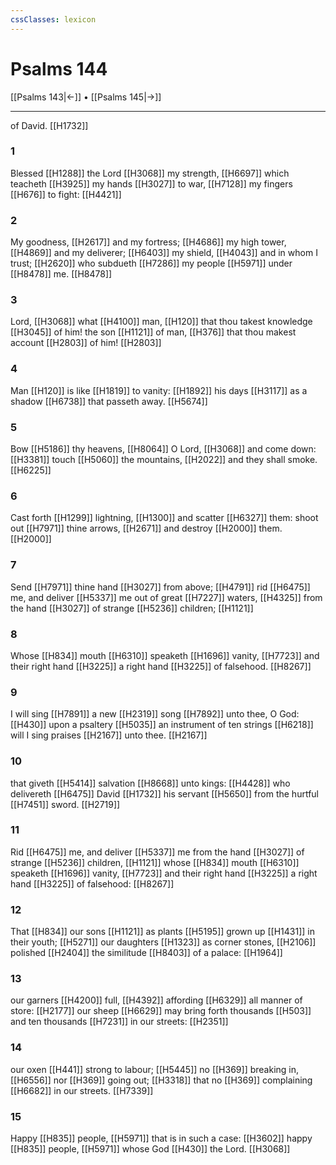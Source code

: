 ```yaml
---
cssClasses: lexicon
---
```

# Psalms 144

[[Psalms 143|←]] • [[Psalms 145|→]]

---

of David. [[H1732]]

### 1
Blessed [[H1288]] the Lord [[H3068]] my strength, [[H6697]] which teacheth [[H3925]] my hands [[H3027]] to war, [[H7128]] my fingers [[H676]] to fight: [[H4421]]

### 2
My goodness, [[H2617]] and my fortress; [[H4686]] my high tower, [[H4869]] and my deliverer; [[H6403]] my shield, [[H4043]] and in whom I trust; [[H2620]] who subdueth [[H7286]] my people [[H5971]] under [[H8478]] me. [[H8478]]

### 3
Lord, [[H3068]] what [[H4100]] man, [[H120]] that thou takest knowledge [[H3045]] of him! the son [[H1121]] of man, [[H376]] that thou makest account [[H2803]] of him! [[H2803]]

### 4
Man [[H120]] is like [[H1819]] to vanity: [[H1892]] his days [[H3117]] as a shadow [[H6738]] that passeth away. [[H5674]]

### 5
Bow [[H5186]] thy heavens, [[H8064]] O Lord, [[H3068]] and come down: [[H3381]] touch [[H5060]] the mountains, [[H2022]] and they shall smoke. [[H6225]]

### 6
Cast forth [[H1299]] lightning, [[H1300]] and scatter [[H6327]] them: shoot out [[H7971]] thine arrows, [[H2671]] and destroy [[H2000]] them. [[H2000]]

### 7
Send [[H7971]] thine hand [[H3027]] from above; [[H4791]] rid [[H6475]] me, and deliver [[H5337]] me out of great [[H7227]] waters, [[H4325]] from the hand [[H3027]] of strange [[H5236]] children; [[H1121]]

### 8
Whose [[H834]] mouth [[H6310]] speaketh [[H1696]] vanity, [[H7723]] and their right hand [[H3225]] a right hand [[H3225]] of falsehood. [[H8267]]

### 9
I will sing [[H7891]] a new [[H2319]] song [[H7892]] unto thee, O God: [[H430]] upon a psaltery [[H5035]] an instrument of ten strings [[H6218]] will I sing praises [[H2167]] unto thee. [[H2167]]

### 10
that giveth [[H5414]] salvation [[H8668]] unto kings: [[H4428]] who delivereth [[H6475]] David [[H1732]] his servant [[H5650]] from the hurtful [[H7451]] sword. [[H2719]]

### 11
Rid [[H6475]] me, and deliver [[H5337]] me from the hand [[H3027]] of strange [[H5236]] children, [[H1121]] whose [[H834]] mouth [[H6310]] speaketh [[H1696]] vanity, [[H7723]] and their right hand [[H3225]] a right hand [[H3225]] of falsehood: [[H8267]]

### 12
That [[H834]] our sons [[H1121]] as plants [[H5195]] grown up [[H1431]] in their youth; [[H5271]] our daughters [[H1323]] as corner stones, [[H2106]] polished [[H2404]] the similitude [[H8403]] of a palace: [[H1964]]

### 13
our garners [[H4200]] full, [[H4392]] affording [[H6329]] all manner of store: [[H2177]] our sheep [[H6629]] may bring forth thousands [[H503]] and ten thousands [[H7231]] in our streets: [[H2351]]

### 14
our oxen [[H441]] strong to labour; [[H5445]] no [[H369]] breaking in, [[H6556]] nor [[H369]] going out; [[H3318]] that no [[H369]] complaining [[H6682]] in our streets. [[H7339]]

### 15
Happy [[H835]] people, [[H5971]] that is in such a case: [[H3602]] happy [[H835]] people, [[H5971]] whose God [[H430]] the Lord. [[H3068]]